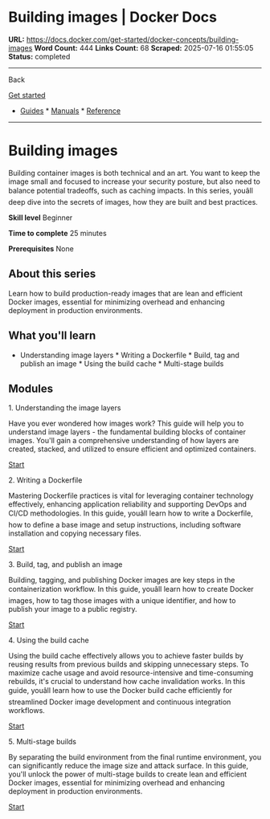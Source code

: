 # Building images | Docker Docs

**URL:** https://docs.docker.com/get-started/docker-concepts/building-images
**Word Count:** 444
**Links Count:** 68
**Scraped:** 2025-07-16 01:55:05
**Status:** completed

---

Back

[Get started](https://docs.docker.com/get-started/)

  * [Guides](https://docs.docker.com/guides/)   * [Manuals](https://docs.docker.com/manuals/)   * [Reference](https://docs.docker.com/reference/)

* * *

# Building images

Building container images is both technical and an art. You want to keep the image small and focused to increase your security posture, but also need to balance potential tradeoffs, such as caching impacts. In this series, youâll deep dive into the secrets of images, how they are built and best practices.

**Skill level** Beginner

**Time to complete** 25 minutes

**Prerequisites** None

## About this series

Learn how to build production-ready images that are lean and efficient Docker images, essential for minimizing overhead and enhancing deployment in production environments.

## What you'll learn

  * Understanding image layers   * Writing a Dockerfile   * Build, tag and publish an image   * Using the build cache   * Multi-stage builds

## Modules

1\. Understanding the image layers

Have you ever wondered how images work? This guide will help you to understand image layers - the fundamental building blocks of container images. You'll gain a comprehensive understanding of how layers are created, stacked, and utilized to ensure efficient and optimized containers.

[Start](https://docs.docker.com/get-started/docker-concepts/building-images/understanding-image-layers/)

2\. Writing a Dockerfile

Mastering Dockerfile practices is vital for leveraging container technology effectively, enhancing application reliability and supporting DevOps and CI/CD methodologies. In this guide, youâll learn how to write a Dockerfile, how to define a base image and setup instructions, including software installation and copying necessary files.

[Start](https://docs.docker.com/get-started/docker-concepts/building-images/writing-a-dockerfile/)

3\. Build, tag, and publish an image

Building, tagging, and publishing Docker images are key steps in the containerization workflow. In this guide, youâll learn how to create Docker images, how to tag those images with a unique identifier, and how to publish your image to a public registry.

[Start](https://docs.docker.com/get-started/docker-concepts/building-images/build-tag-and-publish-an-image/)

4\. Using the build cache

Using the build cache effectively allows you to achieve faster builds by reusing results from previous builds and skipping unnecessary steps. To maximize cache usage and avoid resource-intensive and time-consuming rebuilds, it's crucial to understand how cache invalidation works. In this guide, youâll learn how to use the Docker build cache efficiently for streamlined Docker image development and continuous integration workflows.

[Start](https://docs.docker.com/get-started/docker-concepts/building-images/using-the-build-cache/)

5\. Multi-stage builds

By separating the build environment from the final runtime environment, you can significantly reduce the image size and attack surface. In this guide, you'll unlock the power of multi-stage builds to create lean and efficient Docker images, essential for minimizing overhead and enhancing deployment in production environments.

[Start](https://docs.docker.com/get-started/docker-concepts/building-images/multi-stage-builds/)